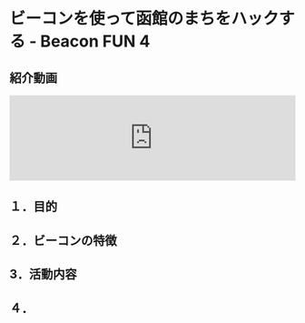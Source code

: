 # ビーコンを使って函館のまちをハックする - Beacon FUN 4

## 紹介動画

<iframe width="100%" src="https://www.youtube.com/embed/s91rVjF6vxQ" frameborder="0" allow="accelerometer; autoplay; clipboard-write; encrypted-media; gyroscope; picture-in-picture" allowfullscreen></iframe>

## １．目的

## ２．ビーコンの特徴

## 3．活動内容

## ４．
